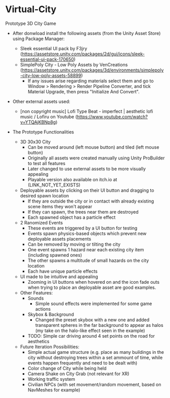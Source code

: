 # Virtual-City
Prototype 3D City Game
- After donwload install the following assets (from the Unity Asset Store) using Package Manager:
    -   Sleek essential UI pack by F3jry (https://assetstore.unity.com/packages/2d/gui/icons/sleek-essential-ui-pack-170650)
    - SimplePoly City - Low Poly Assets by VenCreations (https://assetstore.unity.com/packages/3d/environments/simplepoly-city-low-poly-assets-58899)
        - If any issues arise regarding materials select them and go to Window > Rendering > Render Pipeline Converter, and tick Material Upgrade, then press "Initialize And Convert".
- Other external assets used:
    - [non copyright music] Lofi Type Beat - imperfect | aesthetic lofi music / Lofiru on Youtube (https://www.youtube.com/watch?v=YTQAjKBNp8g)

- The Prototype Functionalities
    - 3D 30x30 City
        -  Can be moved around (left mouse button) and tiled (left mouse button)
        - Originally all assets were created manually using Unity ProBuilder to test all features
        - Later changed to use external assets to be more visually appealing
        - Playable version also available on itch.io at (LINK_NOT_YET_EXISTS)
    - Deployable assets by clicking on their UI button and dragging to desired spawn location
        - If they are outside the city or in contact with already existing scene items they won't appear
        - If they can spawn, the trees near them are destroyed
        - Each spawned object has a particle effect
    -  2 Ranomized Events
        - These events are triggered by a UI button for testing
        - Events spawn physics-based objects which prevent new deployable assets placements
        - Can be removed by moving or tilting the city
        - One event spawns 1 hazard near each existing city item (including spawned ones)
        - The other spawns a multitude of small hazards on the city location
        - Each have unique particle effects
    - UI made to be intuitive and appealing
        - Zooming in UI buttons when hovered on and the icon fade outs when trying to place an deployable asset are good examples.
    - Other Features:
        - Sounds
            - Simple sound effects were implemented for some game actions
        - Skybox & Background
            - Changed the preset skybox with a new one and added transparent spheres in the far background to appear as halos (my take on the halo-like effect seen in the example)
        - TODO: Simple car driving around 4 set points on the road for aesthetics
    - Future Iteration Possibilities:
        - Simple actual game structure (e.g. place as many buildings in the city without destroying trees within a set ammount of time, while events happen frequently and need to be dealt with)
        - Color change of City while being held
        - Camera Shake on City Grab (not relevant for XR)
        - Working traffic system
        - Civilian NPCs (with set movement/random movement, based on NavMeshes for example)
     